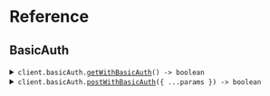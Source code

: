 # Reference

## BasicAuth

<details><summary><code>client.basicAuth.<a href="/src/api/resources/basicAuth/client/Client.ts">getWithBasicAuth</a>() -> boolean</code></summary>
<dl>
<dd>

#### 📝 Description

<dl>
<dd>

<dl>
<dd>

GET request with basic auth scheme

</dd>
</dl>
</dd>
</dl>

#### 🔌 Usage

<dl>
<dd>

<dl>
<dd>

```typescript
await client.basicAuth.getWithBasicAuth();
```

</dd>
</dl>
</dd>
</dl>

#### ⚙️ Parameters

<dl>
<dd>

<dl>
<dd>

**requestOptions:** `BasicAuth.RequestOptions`

</dd>
</dl>
</dd>
</dl>

</dd>
</dl>
</details>

<details><summary><code>client.basicAuth.<a href="/src/api/resources/basicAuth/client/Client.ts">postWithBasicAuth</a>({ ...params }) -> boolean</code></summary>
<dl>
<dd>

#### 📝 Description

<dl>
<dd>

<dl>
<dd>

POST request with basic auth scheme

</dd>
</dl>
</dd>
</dl>

#### 🔌 Usage

<dl>
<dd>

<dl>
<dd>

```typescript
await client.basicAuth.postWithBasicAuth({
    key: "value",
});
```

</dd>
</dl>
</dd>
</dl>

#### ⚙️ Parameters

<dl>
<dd>

<dl>
<dd>

**request:** `unknown`

</dd>
</dl>

<dl>
<dd>

**requestOptions:** `BasicAuth.RequestOptions`

</dd>
</dl>
</dd>
</dl>

</dd>
</dl>
</details>
